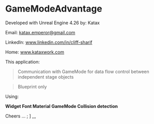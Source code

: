 # GameModeAdvantage
Developed with Unreal Engine 4.26
by: Katax 



Email: katax.emperor@gmail.com 


LinkedIn: www.linkedin.com/in/cliff-sharif


Home: www.kataxwork.com





This application:



> Communication with GameMode for data flow control between independent stage objects


> Blueprint only



Using:<b>

Widget
Font Material
GameMode
Collision detection</b>

Cheers … ; ] ,,,
